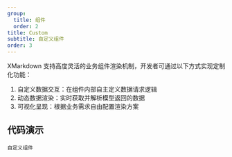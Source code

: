 ```yaml
---
group:
  title: 组件
  order: 2
title: Custom
subtitle: 自定义组件
order: 3
---
```


XMarkdown 支持高度灵活的业务组件渲染机制，开发者可通过以下方式实现定制化功能：

1. 自定义数据交互：在组件内部自主定义数据请求逻辑
2. 动态数据渲染：实时获取并解析模型返回的数据
3. 可视化呈现：根据业务需求自由配置渲染方案

## 代码演示

<!-- prettier-ignore -->
<code src="./demo/components/custom.tsx">自定义组件</code>
